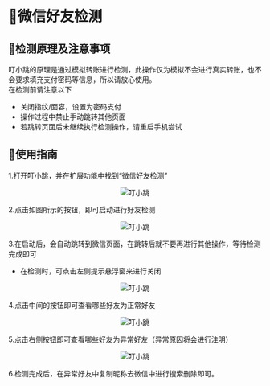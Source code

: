 # 💬微信好友检测
## 🛴检测原理及注意事项
叮小跳的原理是通过模拟转账进行检测，此操作仅为模拟不会进行真实转账，也不会要求填充支付密码等信息，所以请放心使用。<br/>
在检测前请注意以下
* 关闭指纹/面容，设置为密码支付
* 操作过程中禁止手动跳转其他页面
* 若跳转页面后未继续执行检测操作，请重启手机尝试
## 📘使用指南
1.打开叮小跳，并在扩展功能中找到“微信好友检测”

<center>

![叮小跳](https://b.dinglegedong.com/img/haoyou/b1.png)<br/>

</center>

2.点击如图所示的按钮，即可启动进行好友检测

<center>

![叮小跳](https://b.dinglegedong.com/img/haoyou/b2.png)<br/>

</center>

3.在启动后，会自动跳转到微信页面，在跳转后就不要再进行其他操作，等待检测完成即可
* 在检测时，可点击左侧提示悬浮窗来进行关闭

<center>

![叮小跳](https://b.dinglegedong.com/img/haoyou/b5.png)<br/>

</center>


4.点击中间的按钮即可查看哪些好友为正常好友
<center>

![叮小跳](https://b.dinglegedong.com/img/haoyou/b3.png)<br/>

</center>

5.点击右侧按钮即可查看哪些好友为异常好友（异常原因将会进行注明）
<center>

![叮小跳](https://b.dinglegedong.com/img/haoyou/b4.png)<br/>

</center>

6.检测完成后，在异常好友中复制昵称去微信中进行搜索删除即可。